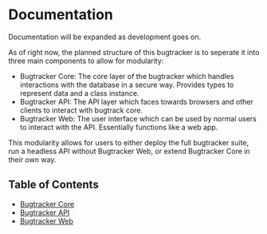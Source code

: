 Documentation
=============
Documentation will be expanded as development goes on.

As of right now, the planned structure of this bugtracker is to seperate it into three main components to allow for modularity:

- Bugtracker Core: The core layer of the bugtracker which handles interactions with the database in a secure way. Provides types to represent data and a class instance.
- Bugtracker API: The API layer which faces towards browsers and other clients to interact with bugtrack core.
- Bugtracker Web: The user interface which can be used by normal users to interact with the API. Essentially functions like a web app.

This modularity allows for users to either deploy the full bugtracker suite, run a headless API without Bugtracker Web, or extend Bugtracker Core in their own way.

## Table of Contents

- [Bugtracker Core](./bg-core/readme.md)
- [Bugtracker API]()
- [Bugtracker Web]()

